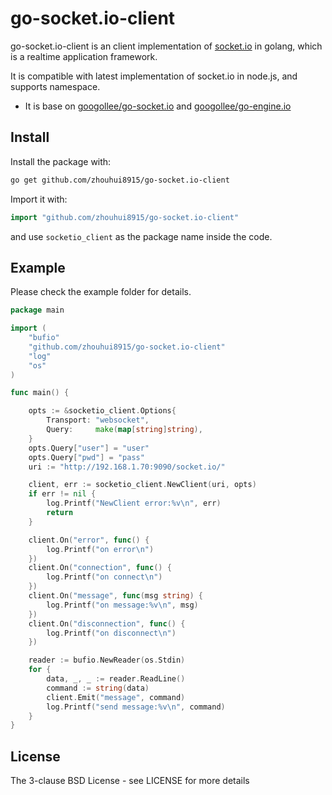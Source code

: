 # go-socket.io-client

go-socket.io-client is an client implementation of [socket.io](http://socket.io) in golang, which is a realtime application framework.

It is compatible with latest implementation of socket.io in node.js, and supports namespace.

* It is base on [googollee/go-socket.io](https://github.com/googollee/go-socket.io) and [googollee/go-engine.io](https://github.com/googollee/go-engine.io)

## Install

Install the package with:

```bash
go get github.com/zhouhui8915/go-socket.io-client
```

Import it with:

```go
import "github.com/zhouhui8915/go-socket.io-client"
```

and use `socketio_client` as the package name inside the code.

## Example

Please check the example folder for details.

```go
package main

import (
	"bufio"
	"github.com/zhouhui8915/go-socket.io-client"
	"log"
	"os"
)

func main() {

	opts := &socketio_client.Options{
		Transport: "websocket",
		Query:     make(map[string]string),
	}
	opts.Query["user"] = "user"
	opts.Query["pwd"] = "pass"
	uri := "http://192.168.1.70:9090/socket.io/"

	client, err := socketio_client.NewClient(uri, opts)
	if err != nil {
		log.Printf("NewClient error:%v\n", err)
		return
	}

	client.On("error", func() {
		log.Printf("on error\n")
	})
	client.On("connection", func() {
		log.Printf("on connect\n")
	})
	client.On("message", func(msg string) {
		log.Printf("on message:%v\n", msg)
	})
	client.On("disconnection", func() {
		log.Printf("on disconnect\n")
	})

	reader := bufio.NewReader(os.Stdin)
	for {
		data, _, _ := reader.ReadLine()
		command := string(data)
		client.Emit("message", command)
		log.Printf("send message:%v\n", command)
	}
}
```

## License

The 3-clause BSD License  - see LICENSE for more details
